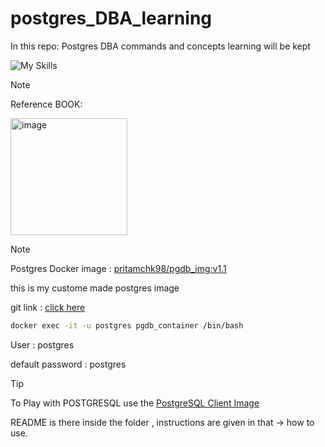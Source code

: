 # postgres_DBA_learning
In this repo: Postgres DBA commands and concepts learning will be kept

![My Skills](https://go-skill-icons.vercel.app/api/icons?i=postgres,linux,docker,bash,nginx,&per,sonarqube,line=6)

>[!NOTE]
>
>Reference BOOK: 
>
> <img width="187" alt="image" src="https://github.com/user-attachments/assets/dce90152-9c7c-4092-99ca-ad374f3cf8c4">

>[!NOTE]
>
> Postgres Docker image : [pritamchk98/pgdb_img:v1.1](https://hub.docker.com/r/pritamchk98/pgdb_img)
>
> this is my custome made postgres image
>
> git link : [click here](https://github.com/DevOpsBrothers/DevOps_level_1/blob/main/Postgres_Images/postgresMultiStage.Dockerfile)
>
> ```bash
> docker exec -it -u postgres pgdb_container /bin/bash
> ```
>
> User : postgres
> 
> default password : postgres

>[!TIP]
>
>To Play with POSTGRESQL use the [PostgreSQL Client Image](https://github.com/DevOpsBrothers/postgres_DBA_learning/tree/main/postgres_client_img)
>
>README is there inside the folder , instructions are given in that -> how to use.
> 
